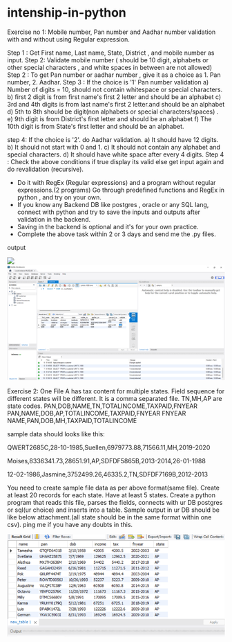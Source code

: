 # intenship-in-python
Exercise no 1:
Mobile number,  Pan number and Aadhar number validation with and without using Regular expression.

Step 1 : Get  First name, Last name, State, District , and mobile number as input.
Step 2:  Validate mobile number ( should be 10 digit, alphabets or other special characters , and white spaces in between are not allowed)
Step 2 : To get Pan number or aadhar number , give it as a choice as 1. Pan number, 2. Aadhar.
Step 3 : If the choice is '1'  Pan number validation
                   a) Number of digits = 10, should not contain whitespace or special characters.
                   b) first 2 digit is from first name's first 2 letter and should be an alphabet
                   c) 3rd and 4th digits is from last name's first 2 letter.and should be  an alphabet
                   d) 5th to 8th should be digit(non alphabets or special characters/spaces) .
                   e) 9th digit is from District's first letter and  should be an alphabet
                   f) The 10th digit is from State's first letter and should be an alphabet.
 
step 4: If the choice is '2'. do Aadhar validation.
                   a) It should have 12 digits.
                  b) It should not start with 0 and 1.
                  c) It should not contain any alphabet and special characters.
                  d) It should have white space after every 4 digits.
Step 4 : Check the above conditions if true display its valid else get input again and do revalidation (recursive).

- Do it with RegEx (Regular expressions) and a program without regular expressions.(2 programs)  Go through predefined functions and RegEx in python , and try on your own.
- If you know any Backend DB like postgres , oracle or any SQL lang, connect with python and  try to save the inputs and outputs after validation in the backend. 
- Saving in the backend is optional and it's for your own practice.
- Complete the above task within 2 or 3 days and send me the .py files. 

output

<img src="images/exercise1output.phg"> 
<img src="images/db_exe1.png">

Exercise 2:
One File A has tax content for multiple states.
Field sequence for different states will be different.
It is a comma separated file.
TN,MH,AP are state codes.
PAN,DOB,NAME,TN,TOTALINCOME,TAXPAID,FNYEAR
PAN,NAME,DOB,AP,TOTALINCOME,TAXPAID,FNYEAR
FNYEAR  NAME,PAN,DOB,MH,TAXPAID,TOTALINCOME

sample data should looks like this:

QWERT2685C,28-10-1985,Suellen,6979773.88,71566.11,MH,2019-2020

Moises,8336341.73,28651.91,AP,SDFDF5865B,2013-2014,26-01-1988

12-02-1986,Jasmine,3752499.26,46335.2,TN,SDFDF7169B,2012-2013


You need to create sample file data as per above format(same file).
Create at least 20 records for each state. Have at least 5 states.
Create a python program that reads this file, parses the fields, connects with ur DB postgres or sql(ur choice)  and inserts into a table.
Sample output in ur DB should be like below attachment.(all state should be in the same format within one csv).
ping me if you have any doubts in this.

<img src="images/exe2_output.png">
